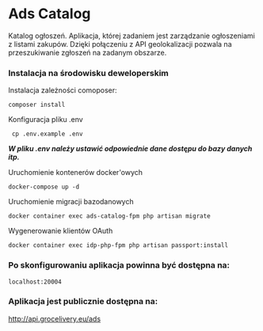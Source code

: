 # Ads Catalog

Katalog ogłoszeń. Aplikacja, której zadaniem jest zarządzanie ogłoszeniami z listami zakupów. Dzięki połączeniu z API geolokalizacji pozwala na przeszukiwanie zgłoszeń na zadanym obszarze. 

### Instalacja na środowisku deweloperskim

Instalacja zależności comoposer:

```
composer install
```

Konfiguracja pliku .env
```
 cp .env.example .env
```

**_W pliku .env należy ustawić odpowiednie dane dostępu do bazy danych itp._**

Uruchomienie kontenerów docker'owych
```
docker-compose up -d
```

Uruchomienie migracji bazodanowych
```
docker container exec ads-catalog-fpm php artisan migrate
```

Wygenerowanie klientów OAuth
```
docker container exec idp-php-fpm php artisan passport:install
```

### Po skonfigurowaniu aplikacja powinna być dostępna na:

```
localhost:20004
```

### Aplikacja jest publicznie dostępna na:
http://api.grocelivery.eu/ads

